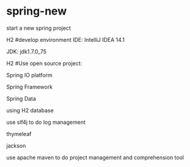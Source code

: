 # spring-new
start a new spring project

H2 #develop environment
IDE: IntelliJ IDEA 14.1

JDK: jdk1.7.0_75

H2 #Use open source project:

Spring IO platform

Spring Framework

Spring Data

using H2 database

use slf4j to do log management 

thymeleaf

jackson

use apache maven to do project management and comprehension tool
